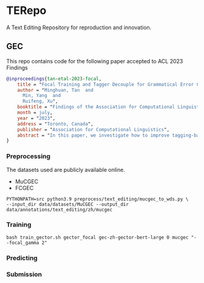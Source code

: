 TERepo
===============

A Text Editing Repository for reproduction and innovation.

GEC
---
This repo contains code for the following paper accepted to ACL 2023 Findings
```bibtex
@inproceedings{tan-etal-2023-focal,
    title = "Focal Training and Tagger Decouple for Grammatical Error Correction",
    author = "Minghuan, Tan  and
      Min, Yang  and
      Ruifeng, Xu",
    booktitle = "Findings of the Association for Computational Linguistics: ACL 2023",
    month = july,
    year = "2023",
    address = "Toronto, Canada",
    publisher = "Association for Computational Linguistics",
    abstract = "In this paper, we investigate how to improve tagging-based Grammatical Error Correction models. We address two issues of current tagging-based approaches, label imbalance issue, and tagging entanglement issue. Then we propose to down-weight the loss of correctly classified labels using Focal Loss and decouple the error detection layer from the label tagging layer through an extra self-attention-based matching module. Experiments on three recent Chinese Grammatical Error Correction datasets show that our proposed methods are effective. We further analyze choices of hyper-parameters for Focal Loss and inference tweaking.",
}
```

### Preprocessing

The datasets used are publicly available online.

* MuCGEC 
* FCGEC

```shell
PYTHONPATH=src python3.9 preprocess/text_editing/mucgec_to_wds.py \
--input_dir data/datasets/MuCGEC --output_dir data/annotations/text_editing/zh/mucgec 
```

### Training

```shell
bash train_gector.sh gector_focal gec-zh-gector-bert-large 0 mucgec "--focal_gamma 2"
```


### Predicting

### Submission
